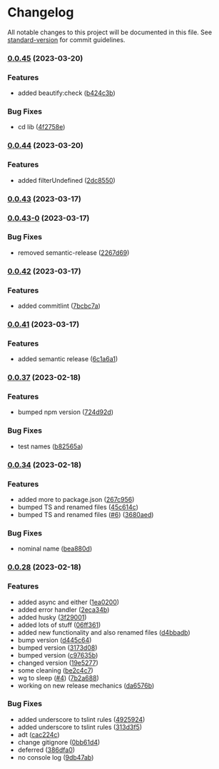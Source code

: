 # Changelog

All notable changes to this project will be documented in this file. See [standard-version](https://github.com/conventional-changelog/standard-version) for commit guidelines.

### [0.0.45](https://github.com/Dionid/fapfop/compare/v0.0.44...v0.0.45) (2023-03-20)


### Features

* added beautify:check ([b424c3b](https://github.com/Dionid/fapfop/commit/b424c3b81a11ef74021c5aac60af47f50c292974))


### Bug Fixes

* cd lib ([4f2758e](https://github.com/Dionid/fapfop/commit/4f2758e26286da2ab602b86f61578fc8385f78d2))

### [0.0.44](https://github.com/Dionid/fapfop/compare/v0.0.43...v0.0.44) (2023-03-20)


### Features

* added filterUndefined ([2dc8550](https://github.com/Dionid/fapfop/commit/2dc855024ce6982076e3bd3f4c2e89eaed904bd6))

### [0.0.43](https://github.com/Dionid/fapfop/compare/v0.0.43-0...v0.0.43) (2023-03-17)

### [0.0.43-0](https://github.com/Dionid/fapfop/compare/v0.0.42...v0.0.43-0) (2023-03-17)


### Bug Fixes

* removed semantic-release ([2267d69](https://github.com/Dionid/fapfop/commit/2267d699a7299d1e23497f6840cda872b938fb64))

### [0.0.42](https://github.com/Dionid/fapfop/compare/v0.0.41...v0.0.42) (2023-03-17)


### Features

* added commitlint ([7bcbc7a](https://github.com/Dionid/fapfop/commit/7bcbc7a8c708011dc64876d5fd7f1e97e060d9cc))

### [0.0.41](https://github.com/Dionid/fapfop/compare/v0.0.40...v0.0.41) (2023-03-17)


### Features

* added semantic release ([6c1a6a1](https://github.com/Dionid/fapfop/commit/6c1a6a1d0a64672510c75551e03d13f39806afc5))

### [0.0.37](https://github.com/Dionid/fapfop/compare/v0.0.34...v0.0.37) (2023-02-18)


### Features

* bumped npm version ([724d92d](https://github.com/Dionid/fapfop/commit/724d92dd74a53c391541f7202444d6b64112af1b))


### Bug Fixes

* test names ([b82565a](https://github.com/Dionid/fapfop/commit/b82565aaa223781681d1344841081cd6667e712f))

### [0.0.34](https://github.com/Dionid/fapfop/compare/v0.0.31...v0.0.34) (2023-02-18)


### Features

* added more to package.json ([267c956](https://github.com/Dionid/fapfop/commit/267c956043dac4e4db38022b168fa2045dd35d21))
* bumped TS and renamed files ([45c614c](https://github.com/Dionid/fapfop/commit/45c614c77db3f3375f91b8f5fc857f1b7ae513bd))
* bumped TS and renamed files ([#6](https://github.com/Dionid/fapfop/issues/6)) ([3680aed](https://github.com/Dionid/fapfop/commit/3680aedc0bf38e5d329223b5360cbe99c71ed3d5))


### Bug Fixes

* nominal name ([bea880d](https://github.com/Dionid/fapfop/commit/bea880d59257448c24bee129b98f175a4d454fe6))

### [0.0.28](https://github.com/Dionid/fapfop/compare/v0.0.21...v0.0.28) (2023-02-18)

### Features

- added async and either ([1ea0200](https://github.com/Dionid/fapfop/commit/1ea02002e238dae4f46b4c98118f5a3dbc68f25c))
- added error handler ([2eca34b](https://github.com/Dionid/fapfop/commit/2eca34b8322ccc0a84c51bda748f3f900cb15859))
- added husky ([3f29001](https://github.com/Dionid/fapfop/commit/3f2900138ac808a54fcfcc6e76bbd222137c20cf))
- added lots of stuff ([06ff361](https://github.com/Dionid/fapfop/commit/06ff361968197e567437b47e34259809a55eac21))
- added new functionality and also renamed files ([d4bbadb](https://github.com/Dionid/fapfop/commit/d4bbadb887234f389b60a84dd3a23afc9cb530cf))
- bump version ([d445c64](https://github.com/Dionid/fapfop/commit/d445c64b7687bd09881c4c24946ec2c6be0c4aa8))
- bumped version ([3173d08](https://github.com/Dionid/fapfop/commit/3173d08fe9c2d5a97d456a90c7bad962f75426ec))
- bumped version ([c97635b](https://github.com/Dionid/fapfop/commit/c97635be85ee39a88870840f4e8e8cd81141ee1e))
- changed version ([19e5277](https://github.com/Dionid/fapfop/commit/19e5277158265625f4fec0f74dc33e7c6b8a3652))
- some cleaning ([be2c4c7](https://github.com/Dionid/fapfop/commit/be2c4c71fca2b350d1c167852f28ab67b764cca9))
- wg to sleep ([#4](https://github.com/Dionid/fapfop/issues/4)) ([7b2a688](https://github.com/Dionid/fapfop/commit/7b2a688161fa500f5a310577958d4cb21f82fbaf))
- working on new release mechanics ([da6576b](https://github.com/Dionid/fapfop/commit/da6576bc457b20d77ba6dc7806dfcaed7077f468))

### Bug Fixes

- added underscore to tslint rules ([4925924](https://github.com/Dionid/fapfop/commit/49259245399ed112e05070a4f5ce959694b7a2ef))
- added underscore to tslint rules ([313d3f5](https://github.com/Dionid/fapfop/commit/313d3f5dc55964415d3366459fdc2cc3f3a1c9d6))
- adt ([cac224c](https://github.com/Dionid/fapfop/commit/cac224c4feaa33e4dc760781ae57ef83d3651260))
- change gitignore ([0bb61d4](https://github.com/Dionid/fapfop/commit/0bb61d4ee747f61c1ae23ce9978e232c002cdf2e))
- deferred ([386dfa0](https://github.com/Dionid/fapfop/commit/386dfa00cc612a473550c552febbd0a3b5783284))
- no console log ([9db47ab](https://github.com/Dionid/fapfop/commit/9db47ab7352de341bde13ad4ddd05bffd6bd535a))
